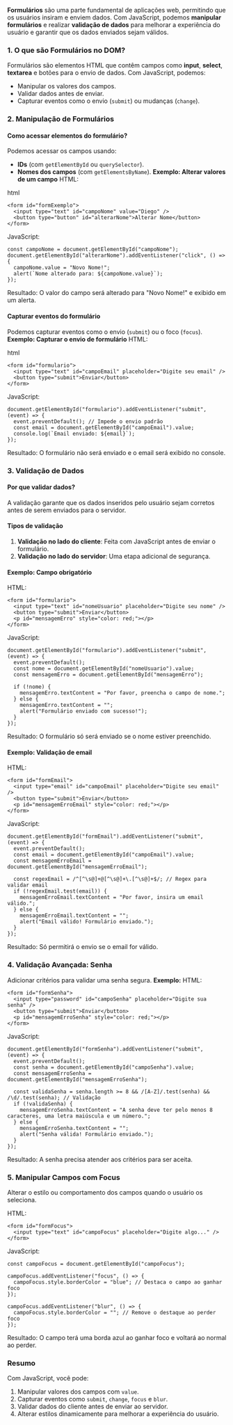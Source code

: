 **Formulários** são uma parte fundamental de aplicações web, permitindo que os usuários insiram e enviem dados. Com JavaScript, podemos **manipular formulários** e realizar **validação de dados** para melhorar a experiência do usuário e garantir que os dados enviados sejam válidos.

### **1. O que são Formulários no DOM?**

Formulários são elementos HTML que contêm campos como **input**, **select**, **textarea** e botões para o envio de dados. Com JavaScript, podemos:
- Manipular os valores dos campos.
- Validar dados antes de enviar.
- Capturar eventos como o envio (`submit`) ou mudanças (`change`).

### **2. Manipulação de Formulários**

#### **Como acessar elementos do formulário?**
Podemos acessar os campos usando:
- **IDs** (com `getElementById` ou `querySelector`).
- **Nomes dos campos** (com `getElementsByName`).
**Exemplo: Alterar valores de um campo** HTML:

html

```
<form id="formExemplo">
  <input type="text" id="campoNome" value="Diego" />
  <button type="button" id="alterarNome">Alterar Nome</button>
</form>
```

JavaScript:

```
const campoNome = document.getElementById("campoNome");
document.getElementById("alterarNome").addEventListener("click", () => {
  campoNome.value = "Novo Nome!";
  alert(`Nome alterado para: ${campoNome.value}`);
});
```

Resultado: O valor do campo será alterado para "Novo Nome!" e exibido em um alerta.

#### **Capturar eventos do formulário**
Podemos capturar eventos como o envio (`submit`) ou o foco (`focus`).
**Exemplo: Capturar o envio de formulário** HTML:

html

```
<form id="formulario">
  <input type="text" id="campoEmail" placeholder="Digite seu email" />
  <button type="submit">Enviar</button>
</form>
```

JavaScript:


```
document.getElementById("formulario").addEventListener("submit", (event) => {
  event.preventDefault(); // Impede o envio padrão
  const email = document.getElementById("campoEmail").value;
  console.log(`Email enviado: ${email}`);
});
```

Resultado: O formulário não será enviado e o email será exibido no console.

### **3. Validação de Dados**

#### **Por que validar dados?**
A validação garante que os dados inseridos pelo usuário sejam corretos antes de serem enviados para o servidor.
#### **Tipos de validação**
1. **Validação no lado do cliente**: Feita com JavaScript antes de enviar o formulário.
2. **Validação no lado do servidor**: Uma etapa adicional de segurança.

#### **Exemplo: Campo obrigatório**

HTML:

```
<form id="formulario">
  <input type="text" id="nomeUsuario" placeholder="Digite seu nome" />
  <button type="submit">Enviar</button>
  <p id="mensagemErro" style="color: red;"></p>
</form>
```

JavaScript:

```
document.getElementById("formulario").addEventListener("submit", (event) => {
  event.preventDefault();
  const nome = document.getElementById("nomeUsuario").value;
  const mensagemErro = document.getElementById("mensagemErro");

  if (!nome) {
    mensagemErro.textContent = "Por favor, preencha o campo de nome.";
  } else {
    mensagemErro.textContent = "";
    alert("Formulário enviado com sucesso!");
  }
});
```

Resultado: O formulário só será enviado se o nome estiver preenchido.

#### **Exemplo: Validação de email**

HTML:

```
<form id="formEmail">
  <input type="email" id="campoEmail" placeholder="Digite seu email" />
  <button type="submit">Enviar</button>
  <p id="mensagemErroEmail" style="color: red;"></p>
</form>
```

JavaScript:

```
document.getElementById("formEmail").addEventListener("submit", (event) => {
  event.preventDefault();
  const email = document.getElementById("campoEmail").value;
  const mensagemErroEmail = document.getElementById("mensagemErroEmail");

  const regexEmail = /^[^\s@]+@[^\s@]+\.[^\s@]+$/; // Regex para validar email
  if (!regexEmail.test(email)) {
    mensagemErroEmail.textContent = "Por favor, insira um email válido.";
  } else {
    mensagemErroEmail.textContent = "";
    alert("Email válido! Formulário enviado.");
  }
});
```

Resultado: Só permitirá o envio se o email for válido.

### **4. Validação Avançada: Senha**

Adicionar critérios para validar uma senha segura.
**Exemplo:** HTML:

```
<form id="formSenha">
  <input type="password" id="campoSenha" placeholder="Digite sua senha" />
  <button type="submit">Enviar</button>
  <p id="mensagemErroSenha" style="color: red;"></p>
</form>
```

JavaScript:

```
document.getElementById("formSenha").addEventListener("submit", (event) => {
  event.preventDefault();
  const senha = document.getElementById("campoSenha").value;
  const mensagemErroSenha = document.getElementById("mensagemErroSenha");

  const validaSenha = senha.length >= 8 && /[A-Z]/.test(senha) && /\d/.test(senha); // Validação
  if (!validaSenha) {
    mensagemErroSenha.textContent = "A senha deve ter pelo menos 8 caracteres, uma letra maiúscula e um número.";
  } else {
    mensagemErroSenha.textContent = "";
    alert("Senha válida! Formulário enviado.");
  }
});
```

Resultado: A senha precisa atender aos critérios para ser aceita.

### **5. Manipular Campos com Focus**

Alterar o estilo ou comportamento dos campos quando o usuário os seleciona.

HTML:

```
<form id="formFocus">
  <input type="text" id="campoFocus" placeholder="Digite algo..." />
</form>
```

JavaScript:

```
const campoFocus = document.getElementById("campoFocus");

campoFocus.addEventListener("focus", () => {
  campoFocus.style.borderColor = "blue"; // Destaca o campo ao ganhar foco
});

campoFocus.addEventListener("blur", () => {
  campoFocus.style.borderColor = ""; // Remove o destaque ao perder foco
});
```

Resultado: O campo terá uma borda azul ao ganhar foco e voltará ao normal ao perder.

### **Resumo**
Com JavaScript, você pode:
1. Manipular valores dos campos com `value`.
2. Capturar eventos como `submit`, `change`, `focus` e `blur`.
3. Validar dados do cliente antes de enviar ao servidor.
4. Alterar estilos dinamicamente para melhorar a experiência do usuário.



